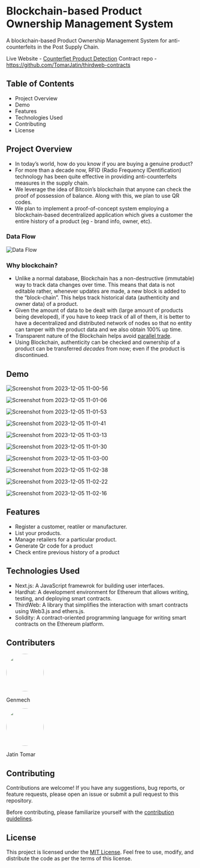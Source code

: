 # Blockchain-based Product Ownership Management System

A blockchain-based Product Ownership Management System for anti-counterfeits in the Post Supply Chain.

Live Website - [Counterfiet Product Detection](https://fake-product-detection-client.vercel.app/)
Contract repo - https://github.com/TomarJatin/thirdweb-contracts

## Table of Contents

- Project Overview
- Demo
- Features
- Technologies Used
- Contributing
- License


## Project Overview <a name="description"></a>
+ In today’s world, how do you know if you are buying a genuine product?
+ For more than a decade now, RFID (Radio Frequency IDentification) technology has been quite effective in providing anti-counterfeits measures in the supply chain.
+ We leverage the idea of Bitcoin’s blockchain that anyone can check the proof of possession of balance. Along with this, we plan to use QR codes.
+ We plan to implement a proof-of-concept system employing a blockchain-based decentralized application which gives a customer the entire history of a product (eg - brand info, owner, etc).

### Data Flow
![Data Flow](https://imgur.com/VGIPtDU.png)

### Why blockchain? <a name="why_blockchain"></a>
+ Unlike a normal database, Blockchain has a non-destructive (immutable) way to track data changes over time. This means that data is not editable rather, whenever updates are made, a new block is added to the “block-chain”. This helps track historical data (authenticity and owner data) of a product.
+ Given the amount of data to be dealt with (large amount of products being developed), if you have to keep track of all of them, it is better to have a decentralized and distributed network of nodes so that no entity can tamper with the product data and we also obtain 100% up time.
+ Transparent nature of the Blockchain helps avoid [parallel trade](https://en.wikipedia.org/wiki/Parallel_import).
+ Using Blockchain, authenticity can be checked and ownership of a product can be transferred _decades_ from now; even if the product is discontinued.

## Demo


![Screenshot from 2023-12-05 11-00-56](https://github.com/TomarJatin/fake-product-detection-client/assets/91650461/2f4fb134-96a9-426b-b257-419310e56c5a)
  
![Screenshot from 2023-12-05 11-01-06](https://github.com/TomarJatin/fake-product-detection-client/assets/91650461/9ae8ed1e-f404-4dd7-b61b-c225aac87f66)

![Screenshot from 2023-12-05 11-01-53](https://github.com/TomarJatin/fake-product-detection-client/assets/91650461/ca49511f-e655-4c10-a38f-38620e2fbf79)

![Screenshot from 2023-12-05 11-01-41](https://github.com/TomarJatin/fake-product-detection-client/assets/91650461/b0ed96b2-d3e1-479d-8bc5-24725afe8948)

![Screenshot from 2023-12-05 11-03-13](https://github.com/TomarJatin/fake-product-detection-client/assets/91650461/3549aad0-d41a-476f-925e-63b6687f650f)

![Screenshot from 2023-12-05 11-01-30](https://github.com/TomarJatin/fake-product-detection-client/assets/91650461/43ea996a-2167-439e-ac33-8cbe5038e82a)

![Screenshot from 2023-12-05 11-03-00](https://github.com/TomarJatin/fake-product-detection-client/assets/91650461/b8cb2942-d0f1-4f70-94cc-afa3af2511c6)

![Screenshot from 2023-12-05 11-02-38](https://github.com/TomarJatin/fake-product-detection-client/assets/91650461/98f37c9a-6116-4e56-8313-a7fd97b8fae6)

![Screenshot from 2023-12-05 11-02-22](https://github.com/TomarJatin/fake-product-detection-client/assets/91650461/f73555ff-af0f-477f-b560-d673c5d5cb3c)

![Screenshot from 2023-12-05 11-02-16](https://github.com/TomarJatin/fake-product-detection-client/assets/91650461/357aeb2a-395f-493e-833c-706fb9b19cba)







## Features

- Register a customer, reatiler or manufacturer.
- List your products.
- Manage retailers for a particular product.
- Generate Qr code for a product
- Check entire previous history of a product

## Technologies Used

- Next.js: A JavaScript framewrok for building user interfaces.
- Hardhat: A development environment for Ethereum that allows writing, testing, and deploying smart contracts.
- ThirdWeb: A library that simplifies the interaction with smart contracts using Web3.js and ethers.js.
- Solidity: A contract-oriented programming language for writing smart contracts on the Ethereum platform.

## Contributers
<div>
  <a href="https://github.com/GenMech">
    <img src="https://avatars.githubusercontent.com/u/85284840?v=4" style="border-radius: 80px; width: 100px; height: 100px;" />
  </a>
  <p>Genmech</p>
  <a href="https://github.com/TomarJatin">
    <img src="https://avatars.githubusercontent.com/u/91650461?v=4" style="border-radius: 80px; width: 100px; height: 100px;" />
  </a>
<p>Jatin Tomar</p>
</div>


## Contributing

Contributions are welcome! If you have any suggestions, bug reports, or feature requests, please open an issue or submit a pull request to this repository.

Before contributing, please familiarize yourself with the [contribution guidelines](CONTRIBUTING.md).

## License

This project is licensed under the [MIT License](LICENSE). Feel free to use, modify, and distribute the code as per the terms of this license.
